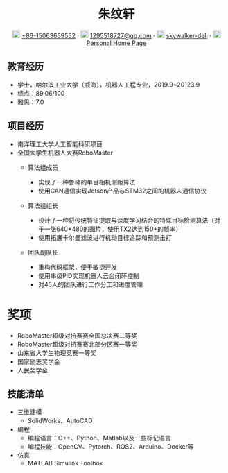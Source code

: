  <center>
     <h1>朱纹轩</h1>
     <div>
         <span>
             <img src="assets/phone-solid.svg" width="18px">
             <a href="tel:15063659552">+86-15063659552</a>
         </span>
         ·
         <span>
             <img src="assets/envelope-solid.svg" width="18px">
             <a href="mailto:1295518727@qq.com">1295518727@qq.com</a>
         </span>
         ·
         <span>
             <img src="assets/github-brands.svg" width="18px">
             <a href="https://github.com/skywalker-dell">skywalker-dell</a>
         </span>
         ·
         <span>
             <img src="assets/rss-solid.svg" width="18px">
             <a href="https://skywalker-dell.github.io/personal-page/">Personal Home Page</a>
         </span>
     </div>
 </center>


## 教育经历

- 学士，哈尔滨工业大学（威海），机器人工程专业，2019.9~20123.9
- 绩点：89.06/100
- 雅思：7.0

## 项目经历

- 南洋理工大学人工智能科研项目
- 全国大学生机器人大赛RoboMaster
  - 算法组成员
    - 实现了一种鲁棒的单目相机测距算法
    - 使用CAN通信实现Jetson产品与STM32之间的机器人通信协议
  
  - 算法组组长
    - 设计了一种将传统特征提取与深度学习结合的特殊目标检测算法（对于一张640*480的图片，使用TX2达到150+的帧率）
    - 使用拓展卡尔曼滤波进行机动目标追踪和预测击打
  
  - 团队副队长
    - 重构代码框架，便于敏捷开发
    - 使用串级PID实现机器人云台闭环控制
    - 对45人的团队进行工作分工和进度管理

# 奖项

- RoboMaster超级对抗赛赛全国总决赛二等奖
- RoboMaster超级对抗赛赛北部分区赛一等奖
- 山东省大学生物理竞赛一等奖
- 国家励志奖学金
- 人民奖学金

## 技能清单

- 三维建模
  - SolidWorks、AutoCAD
- 编程
  - 编程语言：C++、Python、Matlab以及一些标记语言
  - 编程技能：OpenCV、Pytorch、ROS2、Arduino、Docker等
- 仿真
  - MATLAB Simulink Toolbox

